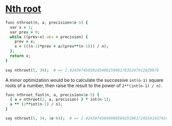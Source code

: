 [1]: http://rosettacode.org/wiki/Nth_root

# [Nth root][1]

```ruby
func nthroot(n, a, precision=1e-5) {
  var x = 1;
  var prev = 0;
  while ((prev-x).abs > precision) {
    prev = x;
    x = (((n-1)*prev + a/(prev**(n-1))) / n);
  };
  return x;
}
 
say nthroot(5, 34);  # => 2.024397458501034082599817835297912829678
```

A minor optimization would be to calculate the successive `int(n-1)` square roots of a number, then raise the result to the power of `2**(int(n-1) / n)`.

```ruby
func nthroot_fast(n, a, precision=1e-5) {
  { a = nthroot(2, a, precision) } * int(n-1);
  a ** (2**int(n-1) / n);
}

say nthroot(5, 34, 1e-64);  # => 2.024397458499885042510817245541937419115
```
